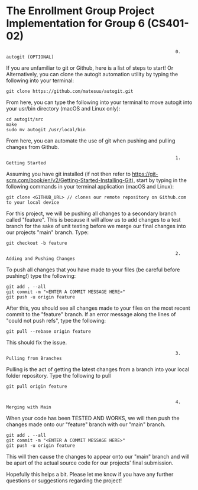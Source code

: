 # The Enrollment Group Project Implementation for Group 6 (CS401-02)

                                                                    0. autogit (OPTIONAL)

If you are unfamiliar to git or Github, here is a list of steps to start! Or Alternatively, you can clone the autogit automation utility by typing the following into your terminal:

    git clone https://github.com/matesuu/autogit.git


From here, you can type the following into your terminal to move autogit into your usr/bin directory (macOS and Linux only):

    cd autogit/src
    make
    sudo mv autogit /usr/local/bin

From here, you can automate the use of git when pushing and pulling changes from Github.



                                                                    1. Getting Started


Assuming you have git installed (if not then refer to https://git-scm.com/book/en/v2/Getting-Started-Installing-Git),
start by typing in the following commands in your terminal application (macOS and Linux):

    git clone <GITHUB_URL> // clones our remote repository on Github.com to your local device

For this project, we will be pushing all changes to a secondary branch called "feature". This is because it will allow us to add changes to a test branch for the sake of unit testing before we merge our final changes into our projects "main" branch. Type:

    git checkout -b feature

                                                                    2. Adding and Pushing Changes

To push all changes that you have made to your files (be careful before pushing!) type the following:

    git add . --all
    git commit -m "<ENTER A COMMIT MESSAGE HERE>"
    git push -u origin feature

After this, you should see all changes made to your files on the most recent commit to the "feature" branch.
If an error message along the lines of "could not push refs", type the following:

    git pull --rebase origin feature

This should fix the issue.

                                                                    3. Pulling from Branches

Pulling is the act of getting the latest changes from a branch into your local folder repository. Type the following to pull

    git pull origin feature


                                                                    4. Merging with Main

When your code has been TESTED AND WORKS, we will then push the changes made onto our "feature" branch with our "main" branch.

    git add . --all
    git commit -m "<ENTER A COMMIT MESSAGE HERE>"
    git push -u origin feature

This will then cause the changes to appear onto our "main" branch and will be apart of the actual source code for our projects' final submission.


Hopefully this helps a bit. Please let me know if you have any further questions or suggestions regarding the project!







